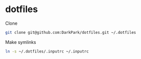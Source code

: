 dotfiles
========

Clone

```sh
git clone git@github.com:DarkPark/dotfiles.git ~/.dotfiles
```

Make symlinks

```sh
ln -s ~/.dotfiles/.inputrc ~/.inputrc
```
